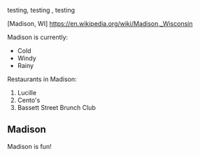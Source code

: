 testing, testing , testing 

[Madison, WI] https://en.wikipedia.org/wiki/Madison,_Wisconsin

Madison is currently: 
- Cold
- Windy
- Rainy

Restaurants in Madison: 
1. Lucille 
2. Cento's 
3. Bassett Street Brunch Club

## Madison
Madison is fun!
